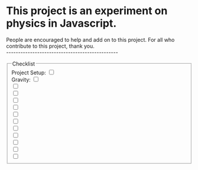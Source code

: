 # This project is an experiment on physics in Javascript.
People are encouraged to help and add on to this project.
For all who contribute to this project, thank you.<br>
-----------------------------------------------<br>
<form>
<fieldset>
<legend>Checklist</legend>
  <label for="p-s">Project Setup: </label>
<input type="checkbox" name="p-s"><br>
  <label for="g">Gravity: </label>
<input type="checkbox" name="g"><br> 
  <label for="p-s"></label>
<input type="checkbox" name="p-m"><br>
<input type="checkbox" name="b-s"><br>
<input type="checkbox" name="c-b"><br>
<input type="checkbox" name="c-d"><br>
<input type="checkbox" name="s-a"><br>
<input type="checkbox" name="h-i"><br>
<input type="checkbox" name="s-s"><br>
<input type="checkbox" name="p-j"><br>
<input type="checkbox" name="h-c-p"><br>
<input type="checkbox" name="v-c-p"><br>
<input type="checkbox" name="n-s"><br>
</fieldset>
</form>
